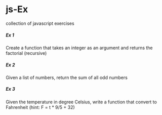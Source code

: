 # js-Ex
collection of javascript exercises

##### Ex 1
Create a function that takes an integer as an argument and returns the factorial (recursive)

##### Ex 2
Given a list of numbers, return the sum of all odd numbers

##### Ex 3
Given the temperature in degree Celsius, write a function that convert to Fahrenheit (hint: F = t * 9/5 + 32)
